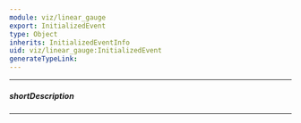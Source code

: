 ```yaml
---
module: viz/linear_gauge
export: InitializedEvent
type: Object
inherits: InitializedEventInfo
uid: viz/linear_gauge:InitializedEvent
generateTypeLink: 
---
```

---
##### shortDescription
<!-- Description goes here -->

---
<!-- Description goes here -->